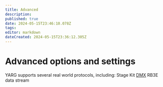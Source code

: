 ```yaml
---
title: Advanced
description: 
published: true
date: 2024-05-15T23:46:10.078Z
tags: 
editor: markdown
dateCreated: 2024-05-15T23:36:12.305Z
---
```


# Advanced options and settings
YARG supports several real world protocols, including:
Stage Kit
[DMX](/DMX)
RB3E data stream
